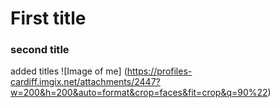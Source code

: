 # First title
### second title
added titles
![Image of me] (https://profiles-cardiff.imgix.net/attachments/2447?w=200&h=200&auto=format&crop=faces&fit=crop&q=90%22)
